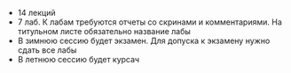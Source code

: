 - 14 лекций
- 7 лаб. К лабам требуются отчеты со скринами и комментариями. На титульном листе обязательно название лабы
- В зимнюю сессию будет экзамен. Для допуска к экзамену нужно сдать все лабы
- В летнюю сессию будет курсач